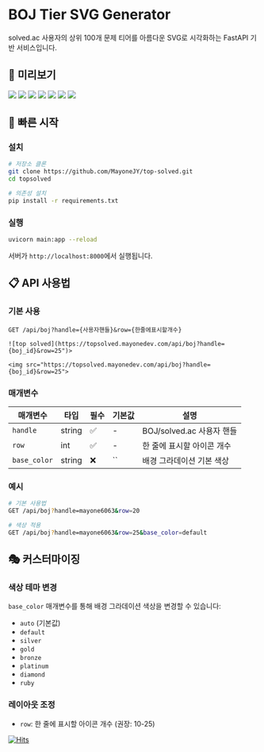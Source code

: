 # BOJ Tier SVG Generator

solved.ac 사용자의 상위 100개 문제 티어를 아름다운 SVG로 시각화하는 FastAPI 기반 서비스입니다.

## 🎨 미리보기


<img src="https://topsolved.mayonedev.com/api/boj?handle=mayone6063&row=25&base_color=default">
<img src="https://topsolved.mayonedev.com/api/boj?handle=mayone6063&row=25&base_color=bronze">
<img src="https://topsolved.mayonedev.com/api/boj?handle=mayone6063&row=25&base_color=silver">
<img src="https://topsolved.mayonedev.com/api/boj?handle=mayone6063&row=25&base_color=gold">
<img src="https://topsolved.mayonedev.com/api/boj?handle=mayone6063&row=25&base_color=platinum">
<img src="https://topsolved.mayonedev.com/api/boj?handle=mayone6063&row=25&base_color=diamond">
<img src="https://topsolved.mayonedev.com/api/boj?handle=mayone6063&row=25&base_color=ruby">

## 🚀 빠른 시작

### 설치

```bash
# 저장소 클론
git clone https://github.com/MayoneJY/top-solved.git
cd topsolved

# 의존성 설치
pip install -r requirements.txt
```

### 실행

```bash
uvicorn main:app --reload
```

서버가 `http://localhost:8000`에서 실행됩니다.

## 📋 API 사용법

### 기본 사용

```
GET /api/boj?handle={사용자핸들}&row={한줄에표시할개수}
```
```
![top solved](https://topsolved.mayonedev.com/api/boj?handle={boj_id}&row=25")>
```
```
<img src="https://topsolved.mayonedev.com/api/boj?handle={boj_id}&row=25">
```


### 매개변수

| 매개변수 | 타입 | 필수 | 기본값 | 설명 |
|---------|------|------|--------|------|
| `handle` | string | ✅ | - | BOJ/solved.ac 사용자 핸들 |
| `row` | int | ✅ | - | 한 줄에 표시할 아이콘 개수 |
| `base_color` | string | ❌ | `` | 배경 그라데이션 기본 색상 |

### 예시

```bash
# 기본 사용법
GET /api/boj?handle=mayone6063&row=20

# 색상 적용
GET /api/boj?handle=mayone6063&row=25&base_color=default
```

## 🎭 커스터마이징

### 색상 테마 변경

`base_color` 매개변수를 통해 배경 그라데이션 색상을 변경할 수 있습니다:

- `auto` (기본값)
- `default`
- `silver`
- `gold`
- `bronze`
- `platinum`
- `diamond`
- `ruby`

### 레이아웃 조정

- `row`: 한 줄에 표시할 아이콘 개수 (권장: 10-25)

[![Hits](https://hitmeup-backend-593087166771.asia-northeast1.run.app/api/count/increment?url=https%3A%2F%2Fgithub.com%2FMayoneJY%2Ftop-solved&title=hits&title_bg=555555&count_bg=79c83d&edge_flat=false)](https://hitmeup-backend-593087166771.asia-northeast1.run.app)
